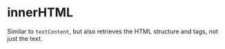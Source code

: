 # innerHTML

Similar to `textContent`, but also retrieves the HTML structure and tags, not just the text.